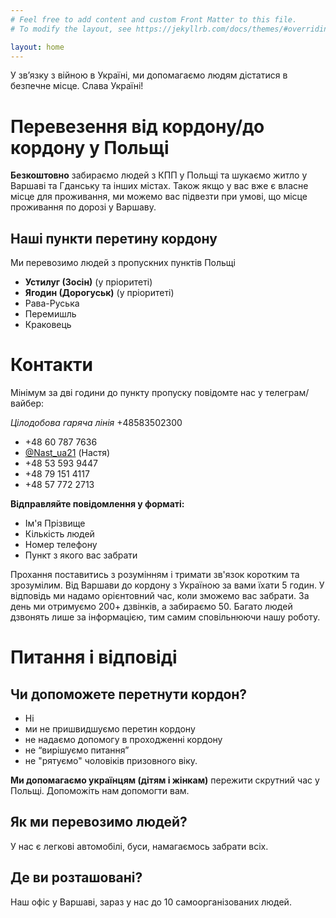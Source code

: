 ```yaml
---
# Feel free to add content and custom Front Matter to this file.
# To modify the layout, see https://jekyllrb.com/docs/themes/#overriding-theme-defaults

layout: home
---
```


У звʼязку з війною в Україні, ми допомагаємо людям дістатися в безпечне місце. Слава Україні!  

# Перевезення від кордону/до кордону у Польщі

**Безкоштовно** забираємо людей з КПП у Польщі та шукаємо житло у Варшаві та Гданську та інших містах. Також якщо у вас вже є власне місце для проживання, ми можемо вас підвезти при умові, що місце проживання по дорозі у Варшаву.

## Наші пункти перетину кордону

Ми перевозимо людей з пропускних пунктів Польщі
- **Устилуг (Зосін)** (у пріоритеті)
- **Ягодин (Дорогуськ)** (у пріоритеті)
- Рава-Руська
- Перемишль
- Краковець

# Контакти

Мінімум за дві години до пункту пропуску повідомте нас у телеграм/вайбер:

*Цілодобова гаряча лінія* +48583502300

- +48 60 787 7636
- <a href="https://telegram.me/Nast_ua21">@Nast_ua21</a> (Настя)
- +48 53 593 9447
- +48 79 151 4117
- +48 57 772 2713

**Відправляйте повідомлення у форматі:**
- Ім'я Прізвище
- Кількість людей
- Номер телефону
- Пункт з якого вас забрати

Прохання поставитись з розумінням і тримати зв'язок коротким та зрозумілим.
Від Варшави до кордону з Україною за вами їхати 5 годин.
У відповідь ми надамо орієнтовний час, коли зможемо вас забрати.
За день ми отримуємо 200+ дзвінків, а забираємо 50.
Багато людей дзвонять лише за інформацією, тим самим сповільнюючи нашу роботу.

# Питання і відповіді

## Чи допоможете перетнути кордон?

- Ні
- ми не пришвидшуємо перетин кордону
- не надаємо допомогу в проходженні кордону
- не “вирішуємо питання”
- не "рятуємо" чоловіків призовного віку.

**Ми допомагаємо українцям (дітям і жінкам)** пережити скрутний час у Польщі. Допоможіть нам допомогти вам.

## Як ми перевозимо людей?

У нас є легкові автомобілі, буси, намагаємось забрати всіх.

## Де ви розташовані?

Наш офіс у Варшаві, зараз у нас до 10 самоорганізованих людей.
